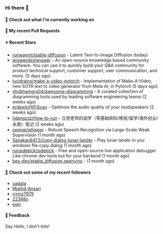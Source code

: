 ### Hi there 👋

#### 👷 Check out what I'm currently working on

#### 🔨 My recent Pull Requests


#### ⭐ Recent Stars

- [runwayml/stable-diffusion](https://github.com/runwayml/stable-diffusion) - Latent Text-to-Image Diffusion (today)
- [answerdev/answer](https://github.com/answerdev/answer) - An open-source knowledge based community software. You can use it to quickly build your Q&amp;A community for product technical support, customer support, user communication, and more. (2 days ago)
- [lucidrains/make-a-video-pytorch](https://github.com/lucidrains/make-a-video-pytorch) - Implementation of Make-A-Video, new SOTA text to video generator from Meta AI, in Pytorch (5 days ago)
- [shubhamgrg04/awesome-diagramming](https://github.com/shubhamgrg04/awesome-diagramming) - A curated collection of diagramming tools used by leading software engineering teams (2 weeks ago)
- [erdewit/HiFiScan](https://github.com/erdewit/HiFiScan) - Optimize the audio quality of your loudspeakers (2 weeks ago)
- [lidangzzz/How-to-run](https://github.com/lidangzzz/How-to-run) - 立党老师的润学（零基础转码/移民/留学/海外创业/永居）笔记 (2 weeks ago)
- [openai/whisper](https://github.com/openai/whisper) - Robust Speech Recognition via Large-Scale Weak Supervision (1 month ago)
- [Sanakan8472/copy-dialog-lunar-lander](https://github.com/Sanakan8472/copy-dialog-lunar-lander) - Play lunar lander in you windows file copy dialog (1 month ago)
- [runsidekick/sidekick](https://github.com/runsidekick/sidekick) - Free and open-source live application debugger. Like chrome dev tools but for your backend (1 month ago)
- [bes-dev/stable_diffusion.openvino](https://github.com/bes-dev/stable_diffusion.openvino) -  (1 month ago)

#### 👯 Check out some of my recent followers

- [uadata](https://github.com/uadata)
- [Mjahid-Ansari](https://github.com/Mjahid-Ansari)
- [rrrmz7979](https://github.com/rrrmz7979)
- [22388o](https://github.com/22388o)
- [esin](https://github.com/esin)

#### 💬 Feedback

Say Hello, I don't bite!